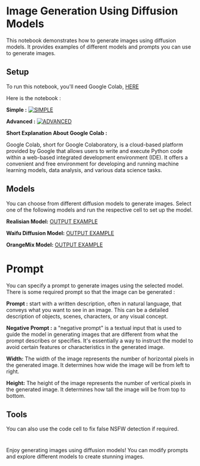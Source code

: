 # Image Generation Using Diffusion Models

This notebook demonstrates how to generate images using diffusion models. It provides examples of different models and prompts you can use to generate images.

## Setup

To run this notebook, you'll need Google Colab, [HERE](https://colab.research.google.com/)

Here is the notebook : 

**Simple :**
[![SIMPLE](https://img.shields.io/badge/-Colab-05122A?style=flat&logo=googlecolab)](https://colab.research.google.com/gist/faizonly5953/6615388356f2fc9665ec061b09c6100c/stable_diffusion_update.ipynb)

**Advanced :**
[![ADVANCED](https://img.shields.io/badge/-Colab-05122A?style=flat&logo=googlecolab)](https://colab.research.google.com/gist/faizonly5953/73faf7c436e0508e93a01404e962e2a7/stable_diffusion_advanced.ipynb)

**Short Explanation About Google Colab :**

Google Colab, short for Google Colaboratory, is a cloud-based platform provided by Google that allows users to write and execute Python code within a web-based integrated development environment (IDE). It offers a convenient and free environment for developing and running machine learning models, data analysis, and various data science tasks.

## Models
You can choose from different diffusion models to generate images. Select one of the following models and run the respective cell to set up the model.

**Realisian Model:** [OUTPUT EXAMPLE](https://image.civitai.com/xG1nkqKTMzGDvpLrqFT7WA/ab5b700f-1cc6-408a-bac2-1d3cc38be280/width=450/00001-20230712095453.jpeg)

**Waifu Diffusion Model:** [OUTPUT EXAMPLE](https://user-images.githubusercontent.com/26317155/210155933-db3a5f1a-1ec3-4777-915c-6deff2841ce9.png)

**OrangeMix Model:** [OUTPUT EXAMPLE](https://raw.githubusercontent.com/WarriorMama777/imgup/2c840982550fab41f45ba4b5aedbd3d84ddf2390/img/AOM3/img_sanmples_AOM3_01_comp001.webp)

# Prompt
You can specify a prompt to generate images using the selected model. There is some required prompt so that the image can be generated : 

**Prompt :** start with a written description, often in natural language, that conveys what you want to see in an image. This can be a detailed description of objects, scenes, characters, or any visual concept.


**Negative Prompt :** a "negative prompt" is a textual input that is used to guide the model in generating images that are different from what the prompt describes or specifies. It's essentially a way to instruct the model to avoid certain features or characteristics in the generated image.


**Width:** The width of the image represents the number of horizontal pixels in the generated image. It determines how wide the image will be from left to right.


**Height:** The height of the image represents the number of vertical pixels in the generated image. It determines how tall the image will be from top to bottom.


## Tools
You can also use the code cell to fix false NSFW detection if required.

#
Enjoy generating images using diffusion models! You can modify prompts and explore different models to create stunning images.
